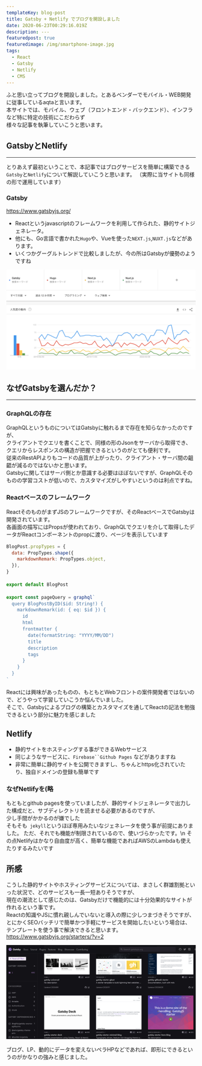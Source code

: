 ```yaml
---
templateKey: blog-post
title: Gatsby + Netlify でブログを開設しました
date: 2020-06-23T00:29:16.019Z
description: ---
featuredpost: true
featuredimage: /img/smartphone-image.jpg
tags:
  - React
  - Gatsby
  - Netlify
  - CMS
---
```


ふと思い立ってブログを開設しました。とあるベンダーでモバイル・WEB開発に従事しているaqtaと言います。\
本サイトでは、モバイル、ウェブ（フロントエンド・バックエンド）、インフラなど特に特定の技術にこだわらず\
様々な記事を執筆していこうと思います。

## GatsbyとNetlify
---

とりあえず最初ということで、本記事ではブログサービスを簡単に構築できる`Gatsby`と`Netlify`について解説していこうと思います。
（実際に当サイトも同様の形で運用しています）

### Gatsby
https://www.gatsbyjs.org/
* Reactというjavascriptのフレームワークを利用して作られた、静的サイトジェネレータ。
* 他にも、Go言語で書かれた`Hugo`や、Vueを使った`NEXT.js`,`NUXT.js`などがあります。
* いくつかグーグルトレンドで比較しましたが、今の所はGatsbyが優勢のようですね

![トレンド](../../../static/img/site-generator.png)

## なぜGatsbyを選んだか？

---

### **GraphQLの存在**
GraphQLというものについてはGatsbyに触れるまで存在を知らなかったのですが、\
クライアントでクエリを書くことで、同様の形のJsonをサーバから取得でき、クエリからレスポンスの構造が把握できるというのがとても便利です。\
従来のRestAPIよりもコードの品質が上がったり、クライアント・サーバ間の齟齬が減るのではないかと思います。\
Gatsbyに関してはサーバ側とか意識する必要はほぼないですが、GraphQLそのものの学習コストが低いので、カスタマイズがしやすいというのは利点ですね。

### **Reactベースのフレームワーク**
ReactそのものがまずJSのフレームワークですが、そのReactベースでGatsbyは開発されています。\
各画面の描写にはPropsが使われており、GraphQLでクエリを介して取得したデータがReactコンポーネントのpropに渡り、ページを表示しています

```js:title=blog-spot.js
BlogPost.propTypes = {
  data: PropTypes.shape({
    markdownRemark: PropTypes.object,
  }),
}

export default BlogPost

export const pageQuery = graphql`
  query BlogPostByID($id: String!) {
    markdownRemark(id: { eq: $id }) {
      id
      html
      frontmatter {
        date(formatString: "YYYY/MM/DD")
        title
        description
        tags
      }
    }
  }
`

```

Reactには興味があったものの、もともとWebフロントの案件開発者ではないので、どうやって学習していこうか悩んでいました。\
そこで、Gatsbyによるブログの構築とカスタマイズを通してReactの記法を勉強できるという部分に魅力を感じました

## Netlify

* 静的サイトをホスティングする事ができるWebサービス
* 同じようなサービスに、`Firebase``Github Pages` などがありますね
* 非常に簡単に静的サイトを公開できますし、ちゃんとhttps化されていたり、独自ドメインの登録も簡単です

### なぜNetlifyを(略
もともとgithub pagesを使っていましたが、静的サイトジェネレータで出力した構成だと、サブディレクトリを読ませる必要があるのですが、\
少し手間がかかるのが嫌でした\
そもそも` jekyll`というほぼ専用みたいなジェネレータを使う事が前提にありました。 ただ、それでも機能が制限されているので、使いづらかったです。\n
その点Netlifyはかなり自由度が高く、簡単な機能であればAWSのLambdaも使えたりするみたいです

## 所感
こうした静的サイトやホスティングサービスについては、まさしく群雄割拠といった状況で、どのサービスも一長一短ありそうですが、\
現在の潮流として感じたのは、Gatsbyだけで機能的には十分効果的なサイトが作れるという事です。\
Reactの知識やJSに慣れ親しんでいないと導入の際に少しつまづきそうですが、とにかくSEOバッチリで簡単かつ手軽にサービスを開始したいという場合は、\
テンプレートを使う事で解決できると思います。\
https://www.gatsbyjs.org/starters/?v=2

![テンプレート](../../../static/img/gatsby_temlate.png)

ブログ、LP、動的にデータを変えないペラHPなどであれば、即形にできるというのがかなりの強みと感じました。